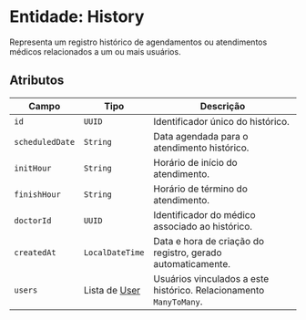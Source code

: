 <h1>Entidade: History</h1>
<p>Representa um registro histórico de agendamentos ou atendimentos médicos relacionados a um ou mais usuários.</p>

<h2>Atributos</h2>
<table>
  <thead>
    <tr>
      <th>Campo</th>
      <th>Tipo</th>
      <th>Descrição</th>
    </tr>
  </thead>
  <tbody>
    <tr>
      <td><code>id</code></td>
      <td><code>UUID</code></td>
      <td>Identificador único do histórico.</td>
    </tr>
    <tr>
      <td><code>scheduledDate</code></td>
      <td><code>String</code></td>
      <td>Data agendada para o atendimento histórico.</td>
    </tr>
    <tr>
      <td><code>initHour</code></td>
      <td><code>String</code></td>
      <td>Horário de início do atendimento.</td>
    </tr>
    <tr>
      <td><code>finishHour</code></td>
      <td><code>String</code></td>
      <td>Horário de término do atendimento.</td>
    </tr>
    <tr>
      <td><code>doctorId</code></td>
      <td><code>UUID</code></td>
      <td>Identificador do médico associado ao histórico.</td>
    </tr>
    <tr>
      <td><code>createdAt</code></td>
      <td><code>LocalDateTime</code></td>
      <td>Data e hora de criação do registro, gerado automaticamente.</td>
    </tr>
    <tr>
      <td><code>users</code></td>
      <td>Lista de <a href="https://github.com/EricksonLOOP/DoctorProject/blob/main/backend/src/main/java/org/edev/doctorappbackend/Doc/ModulesDoc/UserDoc/UserEntityDoc.md">User</a></td>
      <td>Usuários vinculados a este histórico. Relacionamento <code>ManyToMany</code>.</td>
    </tr>
  </tbody>
</table>
